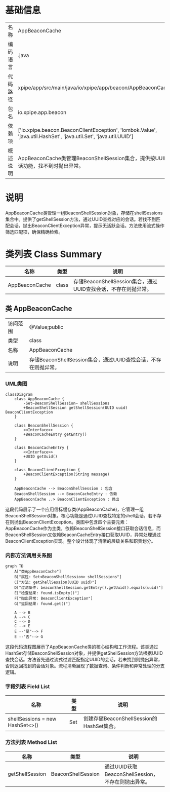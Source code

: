 # 基础信息

|      |      |
|------|------|
| 名称 | AppBeaconCache |
| 编码语言 | .java |
| 代码路径 | xpipe/app/src/main/java/io/xpipe/app/beacon/AppBeaconCache.java |
| 包名 | io.xpipe.app.beacon |
| 依赖项 | ['io.xpipe.beacon.BeaconClientException', 'lombok.Value', 'java.util.HashSet', 'java.util.Set', 'java.util.UUID'] |
| 概述说明 | AppBeaconCache类管理BeaconShellSession集合，提供按UUID查找会话功能，找不到时抛出异常。 |

# 说明

AppBeaconCache类管理一组BeaconShellSession对象，存储在shellSessions集合中。提供了getShellSession方法，通过UUID查找对应的会话。若找不到匹配会话，抛出BeaconClientException异常，提示无活跃会话。方法使用流式操作筛选匹配项，确保精确检索。

# 类列表 Class Summary

| 名称   | 类型  | 说明 |
|-------|------|-------------|
| AppBeaconCache | class | 存储BeaconShellSession集合，通过UUID查找会话，不存在则抛异常。 |



## 类 AppBeaconCache

|      |      |
|------|------|
| 访问范围 | @Value;public |
| 类型 | class |
| 名称 | AppBeaconCache |
| 说明 | 存储BeaconShellSession集合，通过UUID查找会话，不存在则抛异常。 |


### UML类图

```mermaid
classDiagram
    class AppBeaconCache {
        -Set~BeaconShellSession~ shellSessions
        +BeaconShellSession getShellSession(UUID uuid) BeaconClientException
    }

    class BeaconShellSession {
        <<Interface>>
        +BeaconCacheEntry getEntry()
    }

    class BeaconCacheEntry {
        <<Interface>>
        +UUID getUuid()
    }

    class BeaconClientException {
        +BeaconClientException(String message)
    }

    AppBeaconCache --> BeaconShellSession : 包含
    BeaconShellSession --> BeaconCacheEntry : 依赖
    AppBeaconCache ..> BeaconClientException : 抛出
```

这段代码展示了一个应用信标缓存类(AppBeaconCache)，它管理一组BeaconShellSession对象。核心功能是通过UUID查找特定的shell会话，若不存在则抛出BeaconClientException。类图中包含四个主要元素：AppBeaconCache作为主类，依赖BeaconShellSession接口获取会话信息，而BeaconShellSession又依赖BeaconCacheEntry接口获取UUID，异常处理通过BeaconClientException实现。整个设计体现了清晰的层级关系和职责划分。


### 内部方法调用关系图

```mermaid
graph TD
    A["类AppBeaconCache"]
    B["属性: Set<BeaconShellSession> shellSessions"]
    C["方法: getShellSession(UUID uuid)"]
    D["过滤条件: beaconShellSession.getEntry().getUuid().equals(uuid)"]
    E["检查结果: found.isEmpty()"]
    F["抛出异常: BeaconClientException"]
    G["返回结果: found.get()"]

    A --> B
    A --> C
    C --> D
    C --> E
    E --"是"--> F
    E --"否"--> G
```

这段代码流程图展示了AppBeaconCache类的核心结构和工作流程。该类通过HashSet存储BeaconShellSession对象，并提供getShellSession方法根据UUID查找会话。方法首先通过流式过滤匹配指定UUID的会话，若未找到则抛出异常，否则返回找到的会话对象。流程清晰展现了数据查询、条件判断和异常处理的分支逻辑。

### 字段列表 Field List

| 名称  | 类型  | 说明 |
|-------|-------|------|
| shellSessions = new HashSet<>() | Set<BeaconShellSession> | 创建存储BeaconShellSession的HashSet集合。 |

### 方法列表 Method List

| 名称  | 类型  | 说明 |
|-------|-------|------|
| getShellSession | BeaconShellSession | 通过UUID获取BeaconShellSession，不存在则抛出异常。 |




